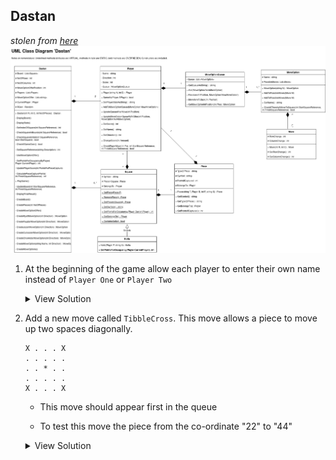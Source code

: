 ## Dastan

*stolen from [here](https://www.computingatschool.org.uk/resource-library/2022/september/aqa-skeleton-code-2023-dastan-uml)*
![](dastan%20UML.drawio.png)


1. At the beginning of the game allow each player to enter their own name instead of `Player One` or `Player Two`

   <details>
   <summary>View Solution</summary>
 
   ```python
   class Dastan:
      def __init__(self, R, C, NoOfPieces):
         self._Board = []
         self._Players = []
         self._MoveOptionOffer = []
         self._Players.append(Player(input("Player One enter name: "), +1))  ##
         self._Players.append(Player(input("Player Two enter name: "), -1))  ##
         ...
   ```
   </details>

2. Add a new move called `TibbleCross`. This move allows a piece to move up two spaces diagonally.

   ```
   X . . . X
   . . . . .
   . . * . .
   . . . . .
   X . . . X
   ```
   
   -  This move should appear first in the queue
 
   -  To test this move the piece from the co-ordinate "22" to "44" 
   
   <details>
   <summary>View Solution</summary>
 
   ```python
   def __CreateMoveOptionOffer(self):
      self._MoveOptionOffer.append("tibblecross")  ##
      self._MoveOptionOffer.append("jazair")
      ...
   
   def __CreateTibbleCrossMoveOption(self, Direction):
      NewMoveOption = MoveOption("tibblecorss")       ##
      NewMove = Move(2 * Direction, 2 * Direction)    ##
      NewMoveOption.AddToPossibleMoves(NewMove)       ##
      NewMove = Move(2 * Direction, -2 * Direction)   ##
      NewMoveOption.AddToPossibleMoves(NewMove)       ##
      NewMove = Move(-2 * Direction, 2 * Direction)   ##
      NewMoveOption.AddToPossibleMoves(NewMove)       ##
      NewMove = Move(-2 * Direction, -2 * Direction)  ##
      NewMoveOption.AddToPossibleMoves(NewMove)       ##
      return NewMoveOption                            ##
   
   def __CreateMoveOption(self, Name, Direction):
      if Name == "tibblecross":                                ##
         return self.__CreateTibbleCrossMoveOption(Direction)  ##
      if Name == "chowkidar":
      ...
   
   def __CreateMoveOptions(self):
      self._Players[0].AddToMoveOptionQueue(self.__CreateMoveOption("tibblecross", +1))   ##
      ...
      self._Players[1].AddToMoveOptionQueue(self.__CreateMoveOption("tibblecross", -1))   ##
      ...
   ```

   </details>



   